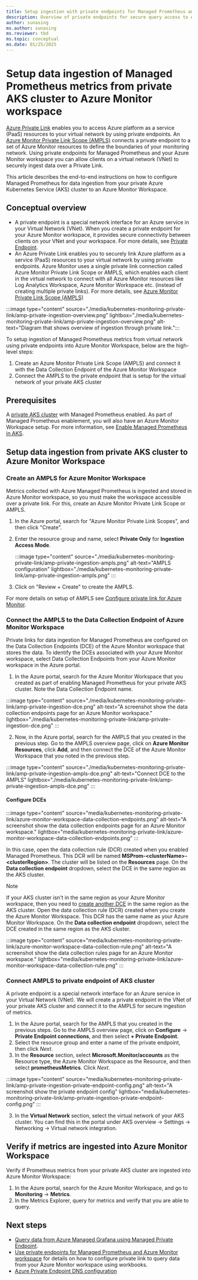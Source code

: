 ```yaml
---
title: Setup ingestion with private endpoints for Managed Prometheus and Azure Monitor workspaces
description: Overview of private endpoints for secure query access to Azure Monitor workspace from virtual networks, and details about setting up e2e ingestion of Managed Prometheus metrics
author: sunasing
ms.author: sunasing
ms.reviewer: tbd
ms.topic: conceptual
ms.date: 01/25/2025
---
```


# Setup data ingestion of Managed Prometheus metrics from private AKS cluster to Azure Monitor workspace

[Azure Private Link](/azure/private-link/private-link-overview) enables you to access Azure platform as a service (PaaS) resources to your virtual network by using private endpoints. An [Azure Monitor Private Link Scope (AMPLS)](../logs/private-link-security.md) connects a private endpoint to a set of Azure Monitor resources to define the boundaries of your monitoring network. Using private endpoints for Managed Prometheus and your Azure Monitor workspace you can allow clients on a virtual network (VNet) to securely ingest data over a Private Link.

This article describes the end-to-end instructions on how to configure Managed Prometheus for data ingestion from your private Azure Kubernetes Service (AKS) cluster to an Azure Monitor Workspace.

## Conceptual overview

- A private endpoint is a special network interface for an Azure service in your Virtual Network (VNet). When you create a private endpoint for your Azure Monitor workspace, it provides secure connectivity between clients on your VNet and your workspace. For more details, see [Private Endpoint](/azure/private-link/private-endpoint-overview).
- An Azure Private Link enables you to securely link Azure platform as a service (PaaS) resources to your virtual network by using private endpoints. Azure Monitor uses a single private link connection called Azure Monitor Private Link Scope or AMPLS, which enables each client in the virtual network to connect with all Azure Monitor resources like Log Analytics Workspace, Azure Monitor Workspace etc. (instead of creating multiple private links).
For more details, see [Azure Monitor Private Link Scope (AMPLS)](../logs/private-link-security.md)

:::image type="content" source="./media/kubernetes-monitoring-private-link/amp-private-ingestion-overview.png" lightbox="./media/kubernetes-monitoring-private-link/amp-private-ingestion-overview.png" alt-text="Diagram that shows overview of ingestion through private link.":::

To setup ingestion of Managed Prometheus metrics from virtual network using private endpoints into Azure Monitor Workspace, below are the high-level steps:

1. Create an Azure Monitor Private Link Scope (AMPLS) and connect it with the Data Collection Endpoint of the Azure Monitor Workspace
2. Connect the AMPLS to the private endpoint that is setup for the virtual network of your private AKS cluster

## Prerequisites

A [private AKS cluster](/azure/aks/private-clusters) with Managed Prometheus enabled. As part of Managed Prometheus enablement, you will also have an Azure Monitor Workspace setup. For more information, see [Enable Managed Prometheus in AKS](./kubernetes-monitoring-enable.md#enable-prometheus-and-grafana).

## Setup data ingestion from private AKS cluster to Azure Monitor Workspace

### Create an AMPLS for Azure Monitor Workspace

Metrics collected with Azure Managed Prometheus is ingested and stored in Azure Monitor workspace, so you must make the workspace accessible over a private link. For this, create an Azure Monitor Private Link Scope or AMPLS.

1. In the Azure portal, search for "Azure Monitor Private Link Scopes", and then click "Create".
2. Enter the resource group and name, select **Private Only** for **Ingestion Access Mode**.

   :::image type="content" source="./media/kubernetes-monitoring-private-link/amp-private-ingestion-ampls.png" alt-text="AMPLS configuration" lightbox="./media/kubernetes-monitoring-private-link/amp-private-ingestion-ampls.png" :::

3. Click on "Review + Create" to create the AMPLS.

For more details on setup of AMPLS see [Configure private link for Azure Monitor](/azure/azure-monitor/logs/private-link-configure).

### Connect the AMPLS to the Data Collection Endpoint of Azure Monitor Workspace

Private links for data ingestion for Managed Prometheus are configured on the Data Collection Endpoints (DCE) of the Azure Monitor workspace that stores the data. To identify the DCEs associated with your Azure Monitor workspace, select Data Collection Endpoints from your Azure Monitor workspace in the Azure portal.

1. In the Azure portal, search for the Azure Monitor Workspace that you created as part of enabling Managed Prometheus for your private AKS cluster. Note the Data Collection Endpoint name.
   
:::image type="content" source="./media/kubernetes-monitoring-private-link/amp-private-ingestion-dce.png" alt-text="A screenshot show the data collection endpoints page for an Azure Monitor workspace." lightbox="./media/kubernetes-monitoring-private-link/amp-private-ingestion-dce.png" :::

2. Now, in the Azure portal, search for the AMPLS that you created in the previous step. Go to the AMPLS overview page, click on **Azure Monitor Resources**, click **Add**, and then connect the DCE of the Azure Monitor Workspace that you noted in the previous step.

:::image type="content" source="./media/kubernetes-monitoring-private-link/amp-private-ingestion-ampls-dce.png" alt-text="Connect DCE to the AMPLS" lightbox="./media/kubernetes-monitoring-private-link/amp-private-ingestion-ampls-dce.png" :::

#### Configure DCEs

:::image type="content" source="media/kubernetes-monitoring-private-link/azure-monitor-workspace-data-collection-endpoints.png" alt-text="A screenshot show the data collection endpoints page for an Azure Monitor workspace." lightbox="media/kubernetes-monitoring-private-link/azure-monitor-workspace-data-collection-endpoints.png" :::

In this case, open the data collection rule (DCR) created when you enabled Managed Prometheus. This DCR will be named **MSProm-\<clusterName\>-\<clusterRegion\>**. The cluster will be listed on the **Resources** page. On the **Data collection endpoint** dropdown, select the DCE in the same region as the AKS cluster.

> [!NOTE]
> If your AKS cluster isn't in the same region as your Azure Monitor workspace, then you need to [create another DCE](../essentials/data-collection-endpoint-overview.md#create-a-data-collection-endpoint) in the same region as the AKS cluster.
> Open the data collection rule (DCR) created when you create the Azure Monitor Workspace. This DCR has the same name as your Azure Monitor Workspace. On the **Data collection endpoint** dropdown, select the DCE created in the same region as the AKS cluster.

:::image type="content" source="media/kubernetes-monitoring-private-link/azure-monitor-workspace-data-collection-rule.png" alt-text="A screenshot show the data collection rules page for an Azure Monitor workspace." lightbox="media/kubernetes-monitoring-private-link/azure-monitor-workspace-data-collection-rule.png" :::

### Connect AMPLS to private endpoint of AKS cluster

A private endpoint is a special network interface for an Azure service in your Virtual Network (VNet). We will create a private endpoint in the VNet of your private AKS cluster and connect it to the AMPLS for secure ingestion of metrics.

1. In the Azure portal, search for the AMPLS that you created in the previous steps. Go to the AMPLS overview page, click on **Configure** -> **Private Endpoint connections**, and then select **+ Private Endpoint**.
2. Select the resource group and enter a name of the private endpoint, then click *Next*.
3. In the **Resource** section, select **Microsoft.Monitor/accounts** as the Resource type, the Azure Monitor Workspace as the Resource, and then select **prometheusMetrics**. Click *Next*.

:::image type="content" source="media/kubernetes-monitoring-private-link/amp-private-ingestion-private-endpoint-config.png" alt-text="A screenshot show the private endpoint config" lightbox="media/kubernetes-monitoring-private-link/amp-private-ingestion-private-endpoint-config.png" :::

3. In the **Virtual Network** section, select the virtual network of your AKS cluster. You can find this in the portal under AKS overview -> Settings -> Networking -> Virtual network integration.

## Verify if metrics are ingested into Azure Monitor Workspace

Verify if Prometheus metrics from your private AKS cluster are ingested into Azure Monitor Workspace:

1. In the Azure portal, search for the Azure Monitor Workspace, and go to **Monitoring** -> **Metrics**.
2. In the Metrics Explorer, query for metrics and verify that you are able to query.

## Next steps

- [Query data from Azure Managed Grafana using Managed Private Endpoint](/azure/managed-grafana/how-to-connect-to-data-source-privately).
- [Use private endpoints for Managed Prometheus and Azure Monitor workspace](../essentials/azure-monitor-workspace-private-endpoint.md) for details on how to configure private link to query data from your Azure Monitor workspace using workbooks.
- [Azure Private Endpoint DNS configuration](/azure/private-link/private-endpoint-dns)
